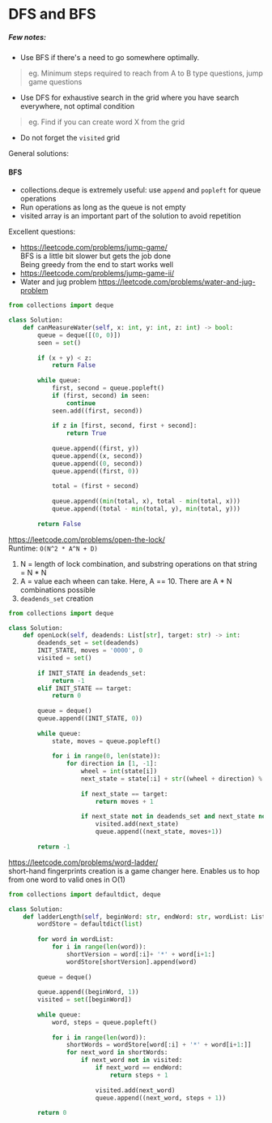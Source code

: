 # DFS and BFS

##### Few notes:
* Use BFS if there's a need to go somewhere optimally. <br />
> eg. Minimum steps required to reach from A to B type questions, jump game questions
* Use DFS for exhaustive search in the grid where you have search everywhere, not optimal condition <br />
> eg. Find if you can create word X from the grid 
* Do not forget the `visited` grid

General solutions:
#### BFS
* collections.deque is extremely useful: use `append` and `popleft` for queue operations
* Run operations as long as the queue is not empty
* visited array is an important part of the solution to avoid repetition

Excellent questions:
* https://leetcode.com/problems/jump-game/ <br />
BFS is a little bit slower but gets the job done <br />
Being greedy from the end to start works well 
* https://leetcode.com/problems/jump-game-ii/ <br />
* Water and jug problem
https://leetcode.com/problems/water-and-jug-problem

```py
from collections import deque

class Solution:
    def canMeasureWater(self, x: int, y: int, z: int) -> bool:
        queue = deque([(0, 0)])
        seen = set()
        
        if (x + y) < z:
            return False
        
        while queue:
            first, second = queue.popleft()
            if (first, second) in seen:
                continue 
            seen.add((first, second))
            
            if z in [first, second, first + second]:
                return True
            
            queue.append((first, y))
            queue.append((x, second))
            queue.append((0, second))
            queue.append((first, 0))
            
            total = (first + second)
            
            queue.append((min(total, x), total - min(total, x)))
            queue.append((total - min(total, y), min(total, y)))
                
        return False
```
https://leetcode.com/problems/open-the-lock/ <br />
Runtime: `O(N^2 * A^N + D)` <br />
1. N = length of lock combination, and substring operations on that string = N * N
2. A = value each wheen can take. Here, A == 10. There are A * N combinations possible
3. `deadends_set` creation

```py
from collections import deque

class Solution:
    def openLock(self, deadends: List[str], target: str) -> int:
        deadends_set = set(deadends)
        INIT_STATE, moves = '0000', 0
        visited = set()
        
        if INIT_STATE in deadends_set:
            return -1
        elif INIT_STATE == target:
            return 0
        
        queue = deque()
        queue.append((INIT_STATE, 0))
        
        while queue:
            state, moves = queue.popleft()
            
            for i in range(0, len(state)):
                for direction in [1, -1]:
                    wheel = int(state[i])
                    next_state = state[:i] + str((wheel + direction) % 10) + state[i+1:]
                    
                    if next_state == target:
                        return moves + 1
                    
                    if next_state not in deadends_set and next_state not in visited:
                        visited.add(next_state)
                        queue.append((next_state, moves+1))
        
        return -1
```
https://leetcode.com/problems/word-ladder/ <br />
short-hand fingerprints creation is a game changer here. Enables us to hop from one word to valid ones in O(1)
```py
from collections import defaultdict, deque

class Solution:
    def ladderLength(self, beginWord: str, endWord: str, wordList: List[str]) -> int:
        wordStore = defaultdict(list)
        
        for word in wordList:
            for i in range(len(word)):
                shortVersion = word[:i]+ '*' + word[i+1:]
                wordStore[shortVersion].append(word)
        
        queue = deque()
        
        queue.append((beginWord, 1))
        visited = set([beginWord])
        
        while queue:
            word, steps = queue.popleft()
            
            for i in range(len(word)):
                shortWords = wordStore[word[:i] + '*' + word[i+1:]]
                for next_word in shortWords:
                    if next_word not in visited:
                        if next_word == endWord:
                            return steps + 1
                        
                        visited.add(next_word)
                        queue.append((next_word, steps + 1))
        
        return 0
```
